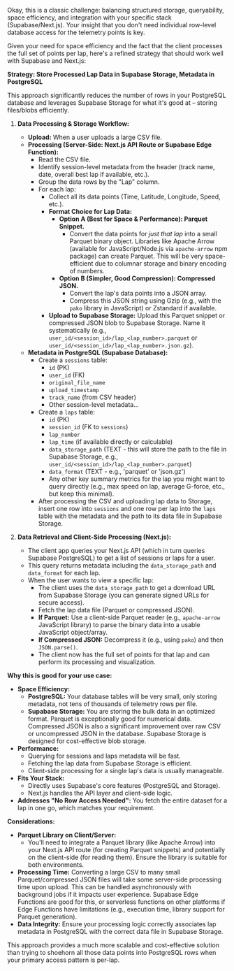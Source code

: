 
Okay, this is a classic challenge: balancing structured storage, queryability, space efficiency, and integration with your specific stack (Supabase/Next.js). Your insight that you don't need individual row-level database access for the telemetry points is key.

Given your need for space efficiency and the fact that the client processes the full set of points per lap, here's a refined strategy that should work well with Supabase and Next.js:

**Strategy: Store Processed Lap Data in Supabase Storage, Metadata in PostgreSQL**

This approach significantly reduces the number of rows in your PostgreSQL database and leverages Supabase Storage for what it's good at – storing files/blobs efficiently.

1.  **Data Processing & Storage Workflow:**
    *   **Upload:** When a user uploads a large CSV file.
    *   **Processing (Server-Side: Next.js API Route or Supabase Edge Function):**
        *   Read the CSV file.
        *   Identify session-level metadata from the header (track name, date, overall best lap if available, etc.).
        *   Group the data rows by the "Lap" column.
        *   For each lap:
            *   Collect all its data points (Time, Latitude, Longitude, Speed, etc.).
            *   **Format Choice for Lap Data:**
                *   **Option A (Best for Space & Performance): Parquet Snippet.**
                    *   Convert the data points for *just that lap* into a small Parquet binary object. Libraries like Apache Arrow (available for JavaScript/Node.js via `apache-arrow` npm package) can create Parquet. This will be very space-efficient due to columnar storage and binary encoding of numbers.
                *   **Option B (Simpler, Good Compression): Compressed JSON.**
                    *   Convert the lap's data points into a JSON array.
                    *   Compress this JSON string using Gzip (e.g., with the `pako` library in JavaScript) or Zstandard if available.
            *   **Upload to Supabase Storage:** Upload this Parquet snippet or compressed JSON blob to Supabase Storage. Name it systematically (e.g., `user_id/<session_id>/lap_<lap_number>.parquet` or `user_id/<session_id>/lap_<lap_number>.json.gz`).
    *   **Metadata in PostgreSQL (Supabase Database):**
        *   Create a `sessions` table:
            *   `id` (PK)
            *   `user_id` (FK)
            *   `original_file_name`
            *   `upload_timestamp`
            *   `track_name` (from CSV header)
            *   Other session-level metadata...
        *   Create a `laps` table:
            *   `id` (PK)
            *   `session_id` (FK to `sessions`)
            *   `lap_number`
            *   `lap_time` (if available directly or calculable)
            *   `data_storage_path` (TEXT - this will store the path to the file in Supabase Storage, e.g., `user_id/<session_id>/lap_<lap_number>.parquet`)
            *   `data_format` (TEXT - e.g., 'parquet' or 'json.gz')
            *   Any other key summary metrics for the lap you might want to query directly (e.g., max speed on lap, average G-force, etc., but keep this minimal).
        *   After processing the CSV and uploading lap data to Storage, insert one row into `sessions` and one row per lap into the `laps` table with the metadata and the path to its data file in Supabase Storage.

2.  **Data Retrieval and Client-Side Processing (Next.js):**
    *   The client app queries your Next.js API (which in turn queries Supabase PostgreSQL) to get a list of sessions or laps for a user.
    *   This query returns metadata including the `data_storage_path` and `data_format` for each lap.
    *   When the user wants to view a specific lap:
        *   The client uses the `data_storage_path` to get a download URL from Supabase Storage (you can generate signed URLs for secure access).
        *   Fetch the lap data file (Parquet or compressed JSON).
        *   **If Parquet:** Use a client-side Parquet reader (e.g., `apache-arrow` JavaScript library) to parse the binary data into a usable JavaScript object/array.
        *   **If Compressed JSON:** Decompress it (e.g., using `pako`) and then `JSON.parse()`.
        *   The client now has the full set of points for that lap and can perform its processing and visualization.

**Why this is good for your use case:**

*   **Space Efficiency:**
    *   **PostgreSQL:** Your database tables will be very small, only storing metadata, not tens of thousands of telemetry rows per file.
    *   **Supabase Storage:** You are storing the bulk data in an optimized format. Parquet is exceptionally good for numerical data. Compressed JSON is also a significant improvement over raw CSV or uncompressed JSON in the database. Supabase Storage is designed for cost-effective blob storage.
*   **Performance:**
    *   Querying for sessions and laps metadata will be fast.
    *   Fetching the lap data from Supabase Storage is efficient.
    *   Client-side processing for a single lap's data is usually manageable.
*   **Fits Your Stack:**
    *   Directly uses Supabase's core features (PostgreSQL and Storage).
    *   Next.js handles the API layer and client-side logic.
*   **Addresses "No Row Access Needed":** You fetch the entire dataset for a lap in one go, which matches your requirement.

**Considerations:**

*   **Parquet Library on Client/Server:**
    *   You'll need to integrate a Parquet library (like Apache Arrow) into your Next.js API route (for creating Parquet snippets) and potentially on the client-side (for reading them). Ensure the library is suitable for both environments.
*   **Processing Time:** Converting a large CSV to many small Parquet/compressed JSON files will take some server-side processing time upon upload. This can be handled asynchronously with background jobs if it impacts user experience. Supabase Edge Functions are good for this, or serverless functions on other platforms if Edge Functions have limitations (e.g., execution time, library support for Parquet generation).
*   **Data Integrity:** Ensure your processing logic correctly associates lap metadata in PostgreSQL with the correct data file in Supabase Storage.

This approach provides a much more scalable and cost-effective solution than trying to shoehorn all those data points into PostgreSQL rows when your primary access pattern is per-lap.
